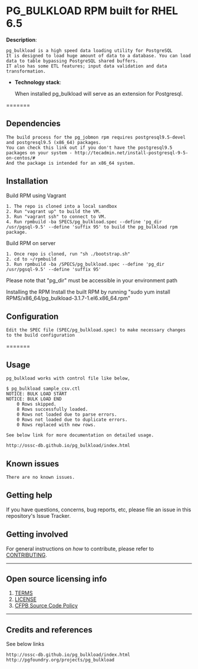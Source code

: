 # PG_BULKLOAD RPM built for RHEL 6.5

**Description**:

    pg_bulkload is a high speed data loading utility for PostgreSQL
    It is designed to load huge amount of data to a database. You can load data to table bypassing PostgreSQL shared buffers.
    IT also has some ETL features; input data validation and data transformation.



  - **Technology stack**: 

    When installed pg_bulkload will serve as an extension for Postgresql. 



=======

## Dependencies

    The build process for the pg_jobmon rpm requires postgresql9.5-devel and postgresql9.5 (x86_64) packages. 
    You can check this link out if you don't have the postgresql9.5 packages on your system - http://tecadmin.net/install-postgresql-9-5-on-centos/#
    And the package is intended for an x86_64 system.

## Installation

Build RPM using Vagrant

    1. The repo is cloned into a local sandbox
    2. Run "vagrant up" to build the VM.
    3. Run "vagrant ssh" to connect to VM.
    4. Run rpmbuild -ba SPECS/pg_bulkload.spec --define 'pg_dir /usr/pgsql-9.5' --define 'suffix 95' to build the pg_bulkload rpm package.

Build RPM on server

    1. Once repo is cloned, run "sh ./bootstrap.sh"
    2. cd to ~/rpmbuild 
    3. Run rpmbuild -ba /SPECS/pg_bulkload.spec --define 'pg_dir /usr/pgsql-9.5' --define 'suffix 95'

Please note that "pg_dir" must be accessible in your environment path

Installing the RPM 
Install the built RPM by running "sudo yum install RPMS/x86_64/pg_bulkload-3.1.7-1.el6.x86_64.rpm"

## Configuration

    Edit the SPEC file (SPEC/pg_bulkload.spec) to make necessary changes to the build configuration

=======

## Usage

    pg_bulkload works with control file like below,

    $ pg_bulkload sample_csv.ctl
    NOTICE: BULK LOAD START
    NOTICE: BULK LOAD END
        0 Rows skipped.
        8 Rows successfully loaded.
        0 Rows not loaded due to parse errors.
        0 Rows not loaded due to duplicate errors.
        0 Rows replaced with new rows.

    See below link for more documentation on detailed usage.

    http://ossc-db.github.io/pg_bulkload/index.html


## Known issues

    There are no known issues.

## Getting help

If you have questions, concerns, bug reports, etc, please file an issue in this repository's Issue Tracker.


## Getting involved

For general instructions on _how_ to contribute, please refer to [CONTRIBUTING](CONTRIBUTING.md).


----

## Open source licensing info
1. [TERMS](TERMS.md)
2. [LICENSE](LICENSE)
3. [CFPB Source Code Policy](https://github.com/cfpb/source-code-policy/)


----

## Credits and references

See below links

    http://ossc-db.github.io/pg_bulkload/index.html
    http://pgfoundry.org/projects/pg_bulkload
